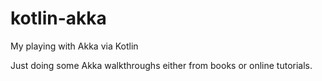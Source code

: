 # kotlin-akka
My playing with Akka via Kotlin

Just doing some Akka walkthroughs either from books or online tutorials.
